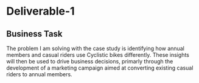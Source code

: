 # Deliverable-1

## Business Task

The problem I am solving with the case study is identifying how annual members and casual riders use Cyclistic bikes differently. These insights will then be used to drive business decisions, primarly through the development of a marketing campaign aimed at converting existing casual riders to annual members.
